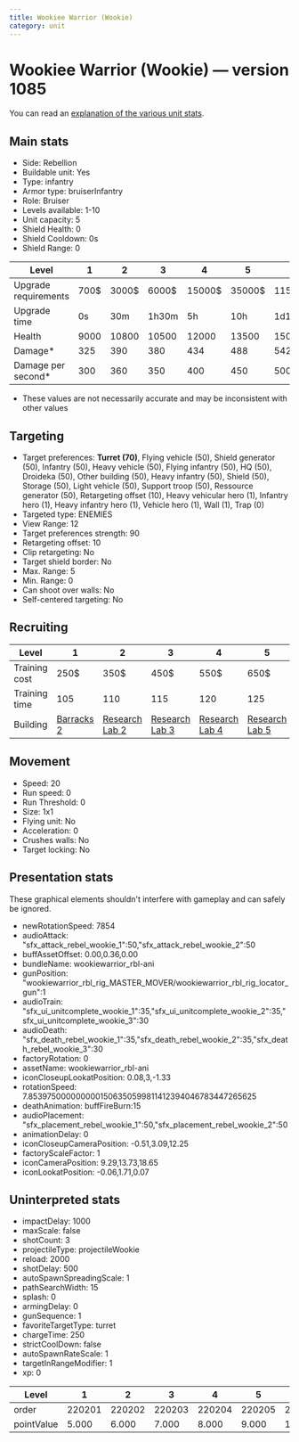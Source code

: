 ```yaml
---
title: Wookiee Warrior (Wookie)
category: unit
---
```


# Wookiee Warrior (Wookie) — version 1085

You can read an [explanation  of the various unit stats](unitexplained.md).

## Main stats

  * Side: Rebellion
  * Buildable unit: Yes
  * Type: infantry
  * Armor type: bruiserInfantry
  * Role: Bruiser
  * Levels available: 1-10
  * Unit capacity: 5
  * Shield Health: 0
  * Shield Cooldown: 0s
  * Shield Range: 0

|Level               |1   |2    |3    |4     |5     |6      |7      |8      |9       |10      |
|--------------------|----|-----|-----|------|------|-------|-------|-------|--------|--------|
|Upgrade requirements|700$|3000$|6000$|15000$|35000$|115000$|175000$|350000$|1000000$|2000000$|
|Upgrade time        |0s  |30m  |1h30m|5h    |10h   |1d12h  |2d12h  |4d     |6d      |1w2d    |
|Health              |9000|10800|10500|12000 |13500 |15000  |16500  |18000  |19500   |22500   |
|Damage*             |325 |390  |380  |434   |488   |542    |596    |650    |705     |813     |
|Damage per second*  |300 |360  |350  |400   |450   |500    |550    |600    |650     |750     |

* These values are not necessarily accurate and may be inconsistent with other values

## Targeting

  * Target preferences: **Turret (70)**, Flying vehicle (50), Shield generator (50), Infantry (50), Heavy vehicle (50), Flying infantry (50), HQ (50), Droideka (50), Other building (50), Heavy infantry (50), Shield (50), Storage (50), Light vehicle (50), Support troop (50), Ressource generator (50), Retargeting offset (10), Heavy vehicular hero (1), Infantry hero (1), Heavy infantry hero (1), Vehicle hero (1), Wall (1), Trap (0)
  * Targeted type: ENEMIES
  * View Range: 12
  * Target preferences strength: 90
  * Retargeting offset: 10
  * Clip retargeting: No
  * Target shield border: No
  * Max. Range: 5
  * Min. Range: 0
  * Can shoot over walls: No
  * Self-centered targeting: No

## Recruiting

|Level        |1                               |2                                     |3                                     |4                                     |5                                     |6                                     |7                                     |8                                     |9                                     |10                                     |
|-------------|--------------------------------|--------------------------------------|--------------------------------------|--------------------------------------|--------------------------------------|--------------------------------------|--------------------------------------|--------------------------------------|--------------------------------------|---------------------------------------|
|Training cost|250$                            |350$                                  |450$                                  |550$                                  |650$                                  |750$                                  |850$                                  |1000$                                 |1050$                                 |1150$                                  |
|Training time|105                             |110                                   |115                                   |120                                   |125                                   |130                                   |135                                   |140                                   |145                                   |150                                    |
|Building     |[Barracks 2](rebelBarracks.html)|[Research Lab 2](rebelOffenseLab.html)|[Research Lab 3](rebelOffenseLab.html)|[Research Lab 4](rebelOffenseLab.html)|[Research Lab 5](rebelOffenseLab.html)|[Research Lab 6](rebelOffenseLab.html)|[Research Lab 7](rebelOffenseLab.html)|[Research Lab 8](rebelOffenseLab.html)|[Research Lab 9](rebelOffenseLab.html)|[Research Lab 10](rebelOffenseLab.html)|

## Movement

  * Speed: 20
  * Run speed: 0
  * Run Threshold: 0
  * Size: 1x1
  * Flying unit: No
  * Acceleration: 0
  * Crushes walls: No
  * Target locking: No

## Presentation stats

These graphical elements shouldn't interfere with gameplay and can safely be ignored.

  * newRotationSpeed: 7854
  * audioAttack: "sfx_attack_rebel_wookie_1":50,"sfx_attack_rebel_wookie_2":50
  * buffAssetOffset: 0.00,0.36,0.00
  * bundleName: wookiewarrior_rbl-ani
  * gunPosition: "wookiewarrior_rbl_rig_MASTER_MOVER/wookiewarrior_rbl_rig_locator_gun":1
  * audioTrain: "sfx_ui_unitcomplete_wookie_1":35,"sfx_ui_unitcomplete_wookie_2":35,"sfx_ui_unitcomplete_wookie_3":30
  * audioDeath: "sfx_death_rebel_wookie_1":35,"sfx_death_rebel_wookie_2":35,"sfx_death_rebel_wookie_3":30
  * factoryRotation: 0
  * assetName: wookiewarrior_rbl-ani
  * iconCloseupLookatPosition: 0.08,3,-1.33
  * rotationSpeed: 7.8539750000000001506350599811412394046783447265625
  * deathAnimation: buffFireBurn:15
  * audioPlacement: "sfx_placement_rebel_wookie_1":50,"sfx_placement_rebel_wookie_2":50
  * animationDelay: 0
  * iconCloseupCameraPosition: -0.51,3.09,12.25
  * factoryScaleFactor: 1
  * iconCameraPosition: 9.29,13.73,18.65
  * iconLookatPosition: -0.06,1.71,0.07

## Uninterpreted stats

  * impactDelay: 1000
  * maxScale: false
  * shotCount: 3
  * projectileType: projectileWookie
  * reload: 2000
  * shotDelay: 500
  * autoSpawnSpreadingScale: 1
  * pathSearchWidth: 15
  * splash: 0
  * armingDelay: 0
  * gunSequence: 1
  * favoriteTargetType: turret
  * chargeTime: 250
  * strictCoolDown: false
  * autoSpawnRateScale: 1
  * targetInRangeModifier: 1
  * xp: 0

|Level     |1     |2     |3     |4     |5     |6     |7     |8     |9     |10    |
|----------|------|------|------|------|------|------|------|------|------|------|
|order     |220201|220202|220203|220204|220205|220206|220207|220208|220209|220210|
|pointValue|5.000 |6.000 |7.000 |8.000 |9.000 |10.000|11.000|12.000|13.000|15.000|

